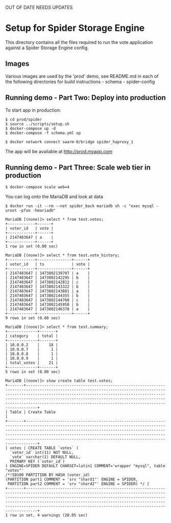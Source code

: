 OUT OF DATE NEEDS UPDATES

# Setup for Spider Storage Engine
This directory contains all the files required to run the vote application against a Spider Storage Engine config.

## Images

Various images are used by the 'prod' demo, see README.md in each of the following directories for build instructions
    - schema
    - spider-config

## Running demo - Part Two: Deploy into production

To start app in production:

    $ cd prod/spider
    $ source ../scripts/setup.sh
    $ docker-compose up -d
    $ docker-compose -f schema.yml up

    $ docker network connect swarm-0/bridge spider_haproxy_1

The app will be available at http://prod.myapp.com

## Running demo - Part Three: Scale web tier in production

    $ docker-compose scale web=4

You can log onto the MariaDB and look at data

    $ docker run -it --rm --net spider_back mariadb sh -c "exec mysql -uroot -pfoo -hmariadb"

    MariaDB [(none)]> select * from test.votes;
    +------------+------+
    | voter_id   | vote |
    +------------+------+
    | 2147483647 | a    |
    +------------+------+
    1 row in set (0.00 sec)

    MariaDB [(none)]> select * from test.vote_history;
    +------------+---------------+------+
    | voter_id   | ts            | vote |
    +------------+---------------+------+
    | 2147483647 | 1473802139707 | a    |
    | 2147483647 | 1473802142295 | b    |
    | 2147483647 | 1473802142812 | c    |
    | 2147483647 | 1473802143322 | b    |
    | 2147483647 | 1473802143881 | a    |
    | 2147483647 | 1473802144355 | b    |
    | 2147483647 | 1473802144760 | c    |
    | 2147483647 | 1473802145950 | b    |
    | 2147483647 | 1473802146378 | a    |
    +------------+---------------+------+
    9 rows in set (0.00 sec)

    MariaDB [(none)]> select * from test.summary;
    +-------------+-------+
    | category    | total |
    +-------------+-------+
    | 10.0.0.2    |    18 |
    | 10.0.0.7    |     1 |
    | 10.0.0.8    |     1 |
    | 10.0.0.9    |     1 |
    | total_votes |    21 |
    +-------------+-------+
    5 rows in set (0.00 sec)

    MariaDB [(none)]> show create table test.votes;
    +-------+-------------------------------------------------------------------------------------------------------------------------------------------------------------------------------------------------------------------------------------------------------------------------------------------------------------------------------------------------------------------+
    | Table | Create Table                                                                                                                                                                                                                                                                                                                                                      |
    +-------+-------------------------------------------------------------------------------------------------------------------------------------------------------------------------------------------------------------------------------------------------------------------------------------------------------------------------------------------------------------------+
    | votes | CREATE TABLE `votes` (
      `voter_id` int(11) NOT NULL,
      `vote` varchar(1) DEFAULT NULL,
      PRIMARY KEY (`voter_id`)
    ) ENGINE=SPIDER DEFAULT CHARSET=latin1 COMMENT='wrapper "mysql", table "votes"'
    /*!50100 PARTITION BY HASH (voter_id)
    (PARTITION part1 COMMENT = 'srv "shard1"' ENGINE = SPIDER,
     PARTITION part2 COMMENT = 'srv "shard2"' ENGINE = SPIDER) */ |
    +-------+-------------------------------------------------------------------------------------------------------------------------------------------------------------------------------------------------------------------------------------------------------------------------------------------------------------------------------------------------------------------+
    1 row in set, 4 warnings (20.05 sec)


